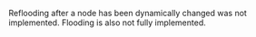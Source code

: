 Reflooding after a node has been dynamically changed was not implemented. Flooding is also not fully implemented.
